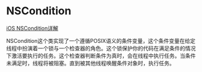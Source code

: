 # NSCondition

[iOS NSCondition详解](http://www.jianshu.com/p/5d20c15ae690)

NSCondition这个类实现了一个遵循POSIX语义的条件变量，这个条件变量在给定线程中扮演着一个锁与一个检查器的角色。这个锁保护你的代码在满足条件的情况下激活要执行的任务。这个检查器判断条件为真时，会在线程中执行任务。当条件未满足时，线程将被阻塞。直到被其他线程唤醒条件对象时，执行任务。


